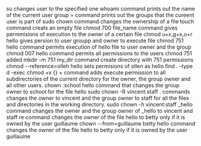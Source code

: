 su changes user to the specified one
whoami command prints out the name of the current user
group = command prints out the groups that the cureent user is part of
sudo chown command changes the ownership of a file
touch command creats an empty file
chmod 700 file_name command gives permmisions of execution to the owner of a certain file
chmod u+x,g+x,o+r hello gives persion to user groupp and owner to execute file
chmod 751 hello command permits execution of hello file to user owner and the group
chmod 007 hello command permits all permissions to the users
chmod 751 added
mkdir -m 751 my_dir command create directory with 751 permissions
chmod --reference=olleh hello sets permisions of ollen as hello
find . -type d -exec chmod +x {} + command adds execute permission to all subdirectories of the current directory for the owner, the group owner and all other users.
chown :school hello command that changes the group owner to school for the file hello
sudo chown -R vincent:staff . commands changes the owner to vincent and the group owner to staff for all the files and directories in the working directory.
sudo chown -h vincent:staff _hello command changes the owner and the group owner of _hello to vincent and staff re command changes the owner of the file hello to betty only if it is owned by the user guillaume
chown --from=guillaume betty hello  command changes the owner of the file hello to betty only if it is owned by the user guillaume
